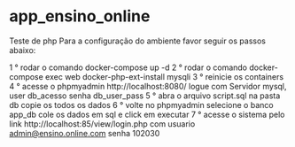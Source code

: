 # app_ensino_online
 Teste de php
Para a configuração do ambiente favor seguir os passos abaixo:

1 ° rodar o comando docker-compose up -d
2 ° rodar o comando docker-compose exec web docker-php-ext-install mysqli
3 ° reinicie os containers
4 ° acesse o phpmyadmin http://localhost:8080/ logue com Servidor mysql, user db_acesso senha db_user_pass
5 ° abra o arquivo script.sql na pasta db copie os todos os dados
6 ° volte no phpmyadmin selecione o banco app_db cole os dados em sql e click em executar 
7 ° acesse o sistema pelo link http://localhost:85/view/login.php com usuario admin@ensino.online.com senha 102030
